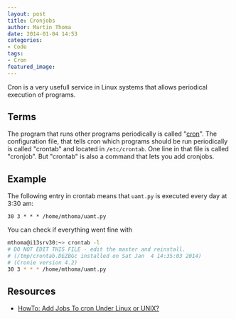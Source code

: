 ```yaml
---
layout: post
title: Cronjobs
author: Martin Thoma
date: 2014-01-04 14:53
categories:
- Code
tags:
- Cron
featured_image:
---
```


Cron is a very usefull service in Linux systems that allows periodical
execution of programs.

## Terms ##

The program that runs other programs periodically is called "[cron](https://en.wikipedia.org/wiki/Cron)".
The configuration file, that tells cron which programs should be run 
periodically is called "crontab" and located in `/etc/crontab`. 
One line in that file is called "cronjob".
But "crontab" is also a command that lets you add cronjobs.

## Example ##

The following entry in crontab means that `uamt.py` is executed
every day at 3:30 am:

```text
30 3 * * * /home/mthoma/uamt.py
```

You can check if everything went fine with

```bash
mthoma@i13srv30:~> crontab -l
# DO NOT EDIT THIS FILE - edit the master and reinstall.
# (/tmp/crontab.DEZBGc installed on Sat Jan  4 14:35:03 2014)
# (Cronie version 4.2)
30 3 * * * /home/mthoma/uamt.py
```

## Resources ##

* [HowTo: Add Jobs To cron Under Linux or UNIX?](http://www.cyberciti.biz/faq/how-do-i-add-jobs-to-cron-under-linux-or-unix-oses/) 
